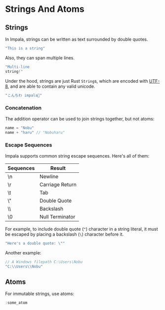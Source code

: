 # Strings And Atoms

## Strings
In Impala, strings can be written as text surrounded by double quotes.
```js
"This is a string"
```

Also, they can span multiple lines.
```js
"Multi-line
string!"
```

Under the hood, strings are just Rust `String`s, which are encoded with [UTF-8](https://en.wikipedia.org/wiki/UTF-8), and are able to contain any valid unicode.
```js
"こんちわ impala👺"
```

### Concatenation
The addition operator can be used to join strings together, but not atoms:
```js
name = "Nobu"
name + "haru" // "Nobuharu"
```

### Escape Sequences
Impala supports common string escape sequences. Here's all of them:

| Sequences | Result |
| ----------- | ----------- |
| \n | Newline |
| \r | Carriage Return |
| \t | Tab |
| \\" | Double Quote |
| \\\ | Backslash |
| \0 | Null Terminator |

For example, to include double quote (`"`) character in a string literal, it must be escaped by placing a backslash (`\`) character before it.
```js
"Here's a double quote: \""
```
Another example:
```js
// A Windows filepath C:\Users\Nobu
"C:\\Users\\Nobu"
```

## Atoms
For immutable strings, use atoms:
```js
:some_atom
```
